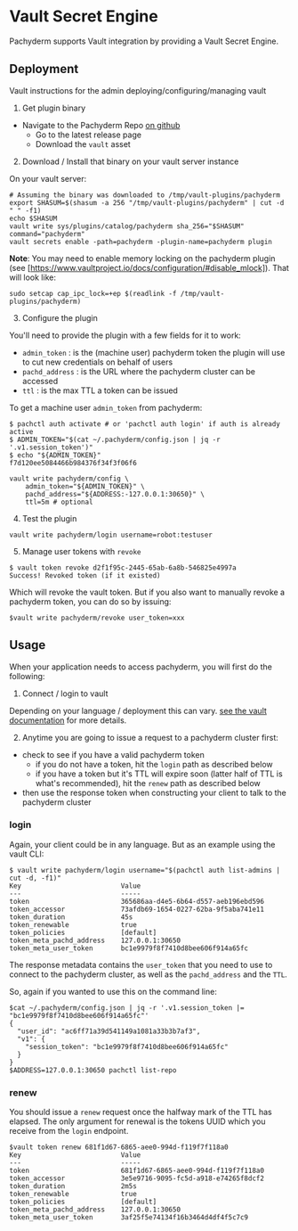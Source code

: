# Vault Secret Engine

Pachyderm supports Vault integration by providing a Vault Secret Engine.


## Deployment

Vault instructions for the admin deploying/configuring/managing vault

1) Get plugin binary

- Navigate to the Pachyderm Repo [on github]()
    - Go to the latest release page
    - Download the `vault` asset

2) Download / Install that binary on your vault server instance

On your vault server:

```
# Assuming the binary was downloaded to /tmp/vault-plugins/pachyderm
export SHASUM=$(shasum -a 256 "/tmp/vault-plugins/pachyderm" | cut -d " " -f1)
echo $SHASUM
vault write sys/plugins/catalog/pachyderm sha_256="$SHASUM" command="pachyderm"
vault secrets enable -path=pachyderm -plugin-name=pachyderm plugin
```

**Note**: You may need to enable memory locking on the pachyderm plugin (see
[https://www.vaultproject.io/docs/configuration/#disable_mlock]). That will look
like:
```
sudo setcap cap_ipc_lock=+ep $(readlink -f /tmp/vault-plugins/pachyderm)
```

3) Configure the plugin

You'll need to provide the plugin with a few fields for it to work:

- `admin_token` : is the (machine user) pachyderm token the plugin will use to cut new credentials on behalf of users
- `pachd_address` : is the URL where the pachyderm cluster can be accessed
- `ttl` : is the max TTL a token can be issued


To get a machine user `admin_token` from pachyderm:

```
$ pachctl auth activate # or 'pachctl auth login' if auth is already active
$ ADMIN_TOKEN="$(cat ~/.pachyderm/config.json | jq -r '.v1.session_token')"
$ echo "${ADMIN_TOKEN}"
f7d120ee5084466b984376f34f3f06f6
```

```
vault write pachyderm/config \
    admin_token="${ADMIN_TOKEN}" \
    pachd_address="${ADDRESS:-127.0.0.1:30650}" \
    ttl=5m # optional
```
4) Test the plugin

```
vault write pachyderm/login username=robot:testuser
```

5) Manage user tokens with `revoke`

```
$ vault token revoke d2f1f95c-2445-65ab-6a8b-546825e4997a
Success! Revoked token (if it existed)
```

Which will revoke the vault token. But if you also want to manually revoke a pachyderm token, you can do so by issuing:

```
$vault write pachyderm/revoke user_token=xxx

```

## Usage

When your application needs to access pachyderm, you will first do the following:

1) Connect / login to vault

Depending on your language / deployment this can vary. [see the vault documentation]() for more details.

2) Anytime you are going to issue a request to a pachyderm cluster first:

- check to see if you have a valid pachyderm token
    - if you do not have a token, hit the `login` path as described below
    - if you have a token but it's TTL will expire soon (latter half of TTL is what's recommended), hit the `renew` path as described below
- then use the response token when constructing your client to talk to the pachyderm cluster

### login

Again, your client could be in any language. But as an example using the vault CLI:

```
$ vault write pachyderm/login username="$(pachctl auth list-admins | cut -d, -f1)"
Key                         Value
---                         -----
token                       365686aa-d4e5-6b64-d557-aeb196ebd596
token_accessor              73afdb69-1654-0227-62ba-9f5aba741e11
token_duration              45s
token_renewable             true
token_policies              [default]
token_meta_pachd_address    127.0.0.1:30650
token_meta_user_token       bc1e9979f8f7410d8bee606f914a65fc

```

The response metadata contains the `user_token` that you need to use to connect to the pachyderm cluster,
    as well as the `pachd_address` and the `TTL`.

So, again if you wanted to use this on the command line:


```
$cat ~/.pachyderm/config.json | jq -r '.v1.session_token |= "bc1e9979f8f7410d8bee606f914a65fc"'
{
  "user_id": "ac6ff71a39d541149a1081a33b3b7af3",
  "v1": {
    "session_token": "bc1e9979f8f7410d8bee606f914a65fc"
  }
}
$ADDRESS=127.0.0.1:30650 pachctl list-repo
```

### renew

You should issue a `renew` request once the halfway mark of the TTL has elapsed. The only argument for renewal is the tokens UUID which you receive from the `login` endpoint.

```
$vault token renew 681f1d67-6865-aee0-994d-f119f7f118a0
Key                         Value
---                         -----
token                       681f1d67-6865-aee0-994d-f119f7f118a0
token_accessor              3e5e9716-9095-fc5d-a918-e74265f8dcf2
token_duration              2m5s
token_renewable             true
token_policies              [default]
token_meta_pachd_address    127.0.0.1:30650
token_meta_user_token       3af25f5e74134f16b3464d4df4f5c7c9
```

